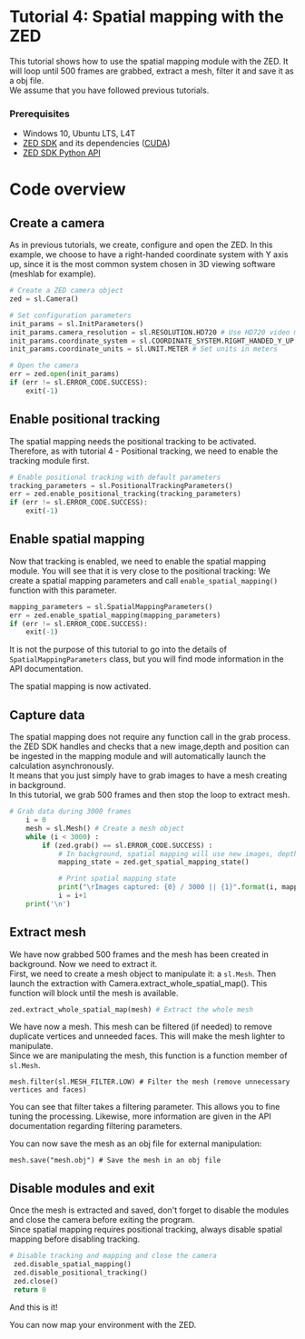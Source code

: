 # Tutorial 4: Spatial mapping with the ZED

This tutorial shows how to use the spatial mapping module with the ZED. It will loop until 500 frames are grabbed, extract a mesh, filter it and save it as a obj file.<br/>
We assume that you have followed previous tutorials.

### Prerequisites

- Windows 10, Ubuntu LTS, L4T
- [ZED SDK](https://www.stereolabs.com/developers/) and its dependencies ([CUDA](https://developer.nvidia.com/cuda-downloads))
- [ZED SDK Python API](https://www.stereolabs.com/docs/app-development/python/install/)

# Code overview
## Create a camera

As in previous tutorials, we create, configure and open the ZED. In this example, we choose to have a right-handed coordinate system  with Y axis up, since it is the most common system chosen in 3D viewing software (meshlab for example).

``` python
# Create a ZED camera object
zed = sl.Camera()

# Set configuration parameters
init_params = sl.InitParameters()
init_params.camera_resolution = sl.RESOLUTION.HD720 # Use HD720 video mode (default fps: 60)
init_params.coordinate_system = sl.COORDINATE_SYSTEM.RIGHT_HANDED_Y_UP # Use a right-handed Y-up coordinate system
init_params.coordinate_units = sl.UNIT.METER # Set units in meters

# Open the camera
err = zed.open(init_params)
if (err != sl.ERROR_CODE.SUCCESS):
    exit(-1)
```

## Enable positional tracking

The spatial mapping needs the positional tracking to be activated. Therefore, as with tutorial 4 - Positional tracking, we need to enable the tracking module first.

```python
# Enable positional tracking with default parameters
tracking_parameters = sl.PositionalTrackingParameters()
err = zed.enable_positional_tracking(tracking_parameters)
if (err != sl.ERROR_CODE.SUCCESS):
    exit(-1)
```

## Enable spatial mapping

Now that tracking is enabled, we need to enable the spatial mapping module. You will see that it is very close to the positional tracking: We create a spatial mapping parameters and call `enable_spatial_mapping()` function with this parameter.

```python
mapping_parameters = sl.SpatialMappingParameters()
err = zed.enable_spatial_mapping(mapping_parameters)
if (err != sl.ERROR_CODE.SUCCESS):
    exit(-1)
```

It is not the purpose of this tutorial to go into the details of `SpatialMappingParameters` class, but you will find mode information in the API documentation.

The spatial mapping is now activated.

## Capture data

The spatial mapping does not require any function call in the grab process. the ZED SDK handles and checks that a new image,depth and position can be ingested in the mapping module and will automatically launch the calculation asynchronously.<br/>
It means that you just simply have to grab images to have a mesh creating in background.<br/>
In this tutorial, we grab 500 frames and then stop the loop to extract mesh.

```python
# Grab data during 3000 frames
	i = 0
	mesh = sl.Mesh() # Create a mesh object
	while (i < 3000) :
		if (zed.grab() == sl.ERROR_CODE.SUCCESS) :
			# In background, spatial mapping will use new images, depth and pose to create and update the mesh. No specific functions are required here
			mapping_state = zed.get_spatial_mapping_state()

			# Print spatial mapping state
			print("\rImages captured: {0} / 3000 || {1}".format(i, mapping_state))
			i = i+1
	print('\n')
```

## Extract mesh

We have now grabbed 500 frames and the mesh has been created in background. Now we need to extract it.<br/>
First, we need to create a mesh object to manipulate it: a `sl.Mesh`. Then launch the extraction with Camera.extract_whole_spatial_map(). This function will block until the mesh is available.

```python
zed.extract_whole_spatial_map(mesh) # Extract the whole mesh
```

We have now a mesh. This mesh can be filtered (if needed) to remove duplicate vertices and unneeded faces. This will make the mesh lighter to manipulate.<br/>
Since we are manipulating the mesh, this function is a function member of `sl.Mesh`.<br/>

```
mesh.filter(sl.MESH_FILTER.LOW) # Filter the mesh (remove unnecessary vertices and faces)
 ```

You can see that filter takes a filtering parameter. This allows you to fine tuning the processing. Likewise, more information are given in the API documentation regarding filtering parameters.


You can now save the mesh as an obj file for external manipulation:

```
mesh.save("mesh.obj") # Save the mesh in an obj file
```

## Disable modules and exit

Once the mesh is extracted and saved, don't forget to disable the modules and close the camera before exiting the program.<br/>
Since spatial mapping requires positional tracking, always disable spatial mapping before disabling tracking.

```python
# Disable tracking and mapping and close the camera
 zed.disable_spatial_mapping()
 zed.disable_positional_tracking()
 zed.close()
 return 0
```

And this is it!<br/>

You can now map your environment with the ZED.

